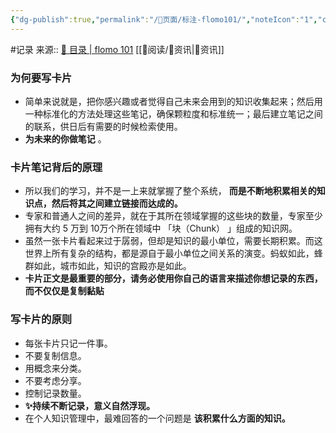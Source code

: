 ```yaml
---
{"dg-publish":true,"permalink":"/📜页面/标注-flomo101/","noteIcon":"1","created":"2023-05-13T10:07:48.721+08:00","updated":""}
---
```


#记录 
来源:: [🌱 目录 | flomo 101](https://help.flomoapp.com/thinking/start.html)
[[👀阅读/📰资讯\|📰资讯]]
### 为何要写卡片
- 简单来说就是，把你感兴趣或者觉得自己未来会用到的知识收集起来；然后用一种标准化的方法处理这些笔记，确保颗粒度和标准统一；最后建立笔记之间的联系，供日后有需要的时候检索使用。
- **为未来的你做笔记** 。
### 卡片笔记背后的原理
- 所以我们的学习，并不是一上来就掌握了整个系统， **而是不断地积累相关的知识点，然后将其之间建立链接而达成的。**
- 专家和普通人之间的差异，就在于其所在领域掌握的这些块的数量，专家至少拥有大约 5 万到 10万个所在领域中 「块（Chunk） 」组成的知识网。
- 虽然一张卡片看起来过于孱弱，但却是知识的最小单位，需要长期积累。而这世界上所有复杂的结构，都是源自于最小单位之间关系的演变。蚂蚁如此，蜂群如此，城市如此，知识的宫殿亦是如此。
- **卡片正文是最重要的部分，请务必使用你自己的语言来描述你想记录的东西，而不仅仅是复制黏贴**
### 写卡片的原则
- 每张卡片只记一件事。
- 不要复制信息。
- 用概念来分类。
- 不要考虑分享。
- 控制记录数量。
- **✨持续不断记录，意义自然浮现。**
- 在个人知识管理中，最难回答的一个问题是 **该积累什么方面的知识。**

